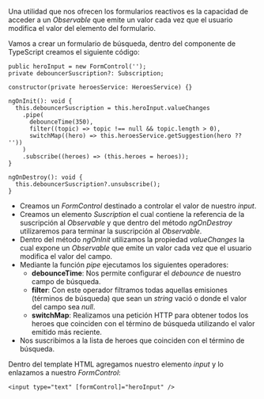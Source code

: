 Una utilidad que nos ofrecen los formularios reactivos es la capacidad de acceder a un *Observable* que emite un valor cada vez que el usuario modifica el valor del elemento del formulario.

Vamos a crear un formulario de búsqueda, dentro del componente de TypeScript creamos el siguiente código:

```
public heroInput = new FormControl('');
private debouncerSuscription?: Subscription;

constructor(private heroesService: HeroesService) {}

ngOnInit(): void {
  this.debouncerSuscription = this.heroInput.valueChanges
    .pipe(
      debounceTime(350),
      filter((topic) => topic !== null && topic.length > 0),
      switchMap((hero) => this.heroesService.getSuggestion(hero ?? ''))
    )
    .subscribe((heroes) => (this.heroes = heroes));
}

ngOnDestroy(): void {
  this.debouncerSuscription?.unsubscribe();
}
```

- Creamos un *FormControl* destinado a controlar el valor de nuestro *input*.
- Creamos un elemento *Suscription* el cual contiene la referencia de la suscripción al *Observable* y que dentro del método *ngOnDestroy* utilizaremos para terminar la suscripción al *Observable*.
- Dentro del método *ngOnInit* utilizamos la propiedad *valueChanges* la cual expone un *Observable* que emite un valor cada vez que el usuario modifica el valor del campo.
- Mediante la función *pipe* ejecutamos los siguientes operadores:
	- **debounceTime**: Nos permite configurar el *debounce* de nuestro campo de búsqueda.
	- **filter**: Con este operador filtramos todas aquellas emisiones (términos de búsqueda) que sean un *string* vació o donde el valor del campo sea *null*.
	- **switchMap**: Realizamos una petición HTTP para obtener todos los heroes que coinciden con el término de búsqueda utilizando el valor emitido más reciente.
- Nos suscribimos a  la lista de heroes que coinciden con el término de búsqueda.

Dentro del template HTML agregamos nuestro elemento *input* y lo enlazamos a nuestro *FormControl*:

```
<input type="text" [formControl]="heroInput" />
```